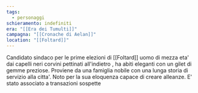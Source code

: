 ```yaml
---
tags:
  - personaggi
schieramento: indefiniti
era: "[[Era dei Tumulti]]"
campagna: "[[Cronache di Aelan]]"
location: "[[Foltard]]"
---
```

Candidato sindaco per le prime elezioni di [[Foltard]]
uomo di mezza eta' dai capelli neri corvini pettinati all'indietro , ha abiti eleganti con un gilet di gemme preziose. Proviene da una famiglia nobile con una lunga storia di servizio alla citta'. Noto per la sua eloquenza capace di creare alleanze. E' stato associato a transazioni sospette 